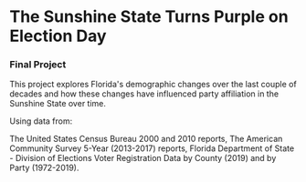 # The Sunshine State Turns Purple on Election Day
### Final Project

This project explores Florida's demographic changes over the last couple of decades and how these changes have influenced party affiliation in the Sunshine State over time.

Using data from:

The United States Census Bureau 2000 and 2010 reports,
The American Community Survey 5-Year (2013-2017) reports,
Florida Department of State - Division of Elections Voter Registration Data by County (2019) and by Party (1972-2019). 
